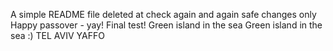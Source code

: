A simple README file
deleted at
check again
and again
safe changes only
Happy passover - yay!
Final test!
Green island in the sea
Green island in the sea :)
TEL AVIV YAFFO
